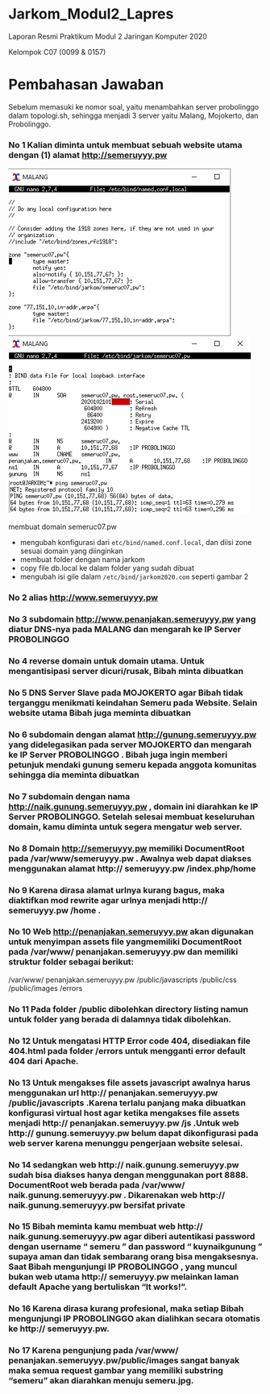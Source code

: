 # Jarkom_Modul2_Lapres

Laporan Resmi Praktikum Modul 2 Jaringan Komputer 2020

Kelompok C07 (0099 &amp; 0157)

# Pembahasan Jawaban
Sebelum memasuki ke nomor soal, yaitu menambahkan server probolinggo dalam topologi.sh, sehingga menjadi 3 server yaitu Malang, Mojokerto, dan Probolinggo.
### No 1 Kalian diminta untuk membuat sebuah website utama dengan (1) alamat http://semeruyyy.pw 
![alt text](https://github.com/NaufalRafi-hub/Jarkom_Modul2_Lapres/blob/main/image/modul2_1.jpg)
![alt text](https://github.com/NaufalRafi-hub/Jarkom_Modul2_Lapres/blob/main/image/modul2_1.2.jpg)

membuat domain semeruc07.pw
+ mengubah konfigurasi dari `etc/bind/named.conf.local`, dan diisi zone sesuai domain yang diinginkan
+ membuat folder dengan nama jarkom 
+ copy file db.local ke dalam folder yang sudah dibuat
+ mengubah isi gile dalam `/etc/bind/jarkom2020.com` seperti gambar 2


### No 2 alias http://www.semeruyyy.pw 
### No 3 subdomain http://www.penanjakan.semeruyyy.pw yang diatur DNS-nya pada MALANG dan mengarah ke IP Server PROBOLINGGO
### No 4 reverse domain untuk domain utama. Untuk mengantisipasi server dicuri/rusak, Bibah minta dibuatkan 
### No 5 DNS Server Slave pada MOJOKERTO agar Bibah tidak terganggu menikmati keindahan Semeru pada Website. Selain website utama Bibah juga meminta dibuatkan 
### No 6 subdomain dengan alamat http://gunung.semeruyyy.pw yang didelegasikan pada server MOJOKERTO dan mengarah ke IP Server PROBOLINGGO . Bibah juga ingin memberi petunjuk mendaki gunung semeru kepada anggota komunitas sehingga dia meminta dibuatkan 

### No 7 subdomain dengan nama http://naik.gunung.semeruyyy.pw , domain ini diarahkan ke IP Server PROBOLINGGO. Setelah selesai membuat keseluruhan domain, kamu diminta untuk segera mengatur web server. 

### No 8 Domain http://semeruyyy.pw memiliki DocumentRoot pada /var/www/semeruyyy.pw . Awalnya web dapat diakses menggunakan alamat http:// semeruyyy.pw /index.php/home 
### No 9 Karena dirasa alamat urlnya kurang bagus, maka diaktifkan mod rewrite agar urlnya menjadi http:// semeruyyy.pw /home .
### No 10 Web http://penanjakan.semeruyyy.pw akan digunakan untuk menyimpan assets file yangmemiliki DocumentRoot pada /var/www/ penanjakan.semeruyyy.pw dan memiliki struktur folder sebagai berikut:
/var/www/ penanjakan.semeruyyy.pw
/public/javascripts
/public/css
/public/images
/errors

### No 11 Pada folder /public dibolehkan directory listing namun untuk folder yang berada di dalamnya tidak dibolehkan. 

### No 12 Untuk mengatasi HTTP Error code 404, disediakan file 404.html pada folder /errors untuk mengganti error default 404 dari Apache. 
### No 13 Untuk mengakses file assets javascript awalnya harus menggunakan url http:// penanjakan.semeruyyy.pw /public/javascripts .Karena terlalu panjang maka dibuatkan konfigurasi virtual host agar ketika mengakses file assets menjadi http:// penanjakan.semeruyyy.pw /js .Untuk web http:// gunung.semeruyyy.pw belum dapat dikonfigurasi pada web server karena menunggu pengerjaan website selesai. 

### No 14 sedangkan web http:// naik.gunung.semeruyyy.pw sudah bisa diakses hanya dengan menggunakan port 8888. DocumentRoot web berada pada /var/www/ naik.gunung.semeruyyy.pw . Dikarenakan web http:// naik.gunung.semeruyyy.pw bersifat private 
### No 15 Bibah meminta kamu membuat web http:// naik.gunung.semeruyyy.pw agar diberi autentikasi password dengan username “ semeru ” dan password “ kuynaikgunung ” supaya aman dan tidak sembarang orang bisa mengaksesnya. Saat Bibah mengunjungi IP PROBOLINGGO , yang muncul bukan web utama http:// semeruyyy.pw melainkan laman default Apache yang bertuliskan “It works!”. 

### No 16 Karena dirasa kurang profesional, maka setiap Bibah mengunjungi IP PROBOLINGGO akan dialihkan secara otomatis ke http:// semeruyyy.pw. 
### No 17 Karena pengunjung pada /var/www/ penanjakan.semeruyyy.pw/public/images sangat banyak maka semua request gambar yang memiliki substring “semeru” akan diarahkan menuju semeru.jpg.



